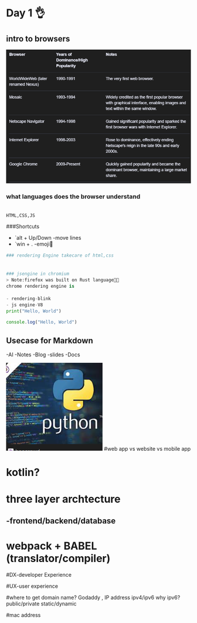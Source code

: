 # Day 1 👌

## intro to browsers
![alt text](image-3.png)
### what languages does the browser understand
```

HTML,CSS,JS
```

###Shortcuts
- `alt + Up/Down -move lines
- `win + . -emoji🤣
```py
### rendering Engine takecare of html,css


### jsengine in chromium
> Note:firefox was built on Rust language🧑👩
chrome rendering engine is

- rendering-blink
- js engine-V8
print("Hello, World")

```

```js
console.log("Hello, World")
```

## Usecase for Markdown

-AI
-Notes
-Blog
-slides
-Docs

![alt text](image-1.png)
#web app vs website vs mobile app
# kotlin?
# three layer archtecture
 -frontend/backend/database
 -
 # webpack + BABEL (translator/compiler)

 #DX-developer Experience

 #UX-user experience

 #where to get domain name? Godaddy ,
 IP address
 ipv4/ipv6
 why ipv6?
 public/private
 static/dynamic

 #mac address




